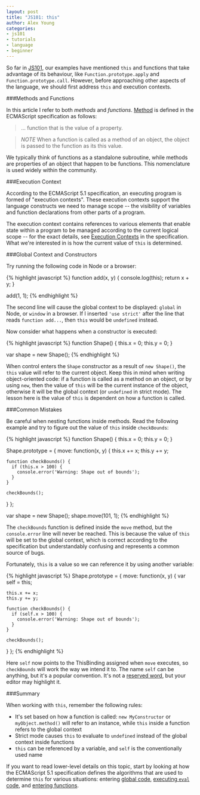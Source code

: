 ```yaml
---
layout: post
title: "JS101: this"
author: Alex Young
categories: 
- js101
- tutorials
- language
- beginner
---
```


So far in [JS101](http://dailyjs.com/tags.html#js101), our examples have mentioned `this` and functions that take advantage of its behaviour, like `Function.prototype.apply` and `Function.prototype.call`.  However, before approaching other aspects of the language, we should first address `this` and execution contexts.

###Methods and Functions

In this article I refer to both _methods_ and _functions_.  [Method](http://es5.github.com/#x4.3.27) is defined in the ECMAScript specification as follows:

> ... function that is the value of a property.

> *NOTE* When a function is called as a method of an object, the object is passed to the function as its this value.

We typically think of functions as a standalone subroutine, while methods are properties of an object that happen to be functions.  This nomenclature is used widely within the community.

###Execution Context

According to the ECMAScript 5.1 specification, an executing program is formed of "execution contexts".  These execution contexts support the language constructs we need to manage scope -- the visibility of variables and function declarations from other parts of a program.

The execution context contains references to various elements that enable state within a program to be managed according to the current logical scope -- for the exact details, see [Execution Contexts](http://es5.github.com/#x10.3) in the specification.  What we're interested in is how the current value of `this` is determined.

###Global Context and Constructors

Try running the following code in Node or a browser:

{% highlight javascript %}
function add(x, y) {
  console.log(this);
  return x + y;
}

add(1, 1);
{% endhighlight %}

The second line will cause the global context to be displayed: `global` in Node, or `window` in a browser.  If I inserted `'use strict'` after the line that reads `function add...`, then `this` would be `undefined` instead.

Now consider what happens when a constructor is executed:

{% highlight javascript %}
function Shape() {
  this.x = 0;
  this.y = 0;
}

var shape = new Shape();
{% endhighlight %}

When control enters the `Shape` constructor as a result of `new Shape()`, the `this` value will refer to the current object.  Keep this in mind when writing object-oriented code: if a function is called as a method on an object, or by using `new`, then the value of `this` will be the current instance of the object, otherwise it will be the global context (or `undefined` in strict mode).  The lesson here is the value of `this` is dependent on how a function is called.

###Common Mistakes

Be careful when nesting functions inside methods.  Read the following example and try to figure out the value of `this` inside `checkBounds`:

{% highlight javascript %}
function Shape() {
  this.x = 0;
  this.y = 0;
}

Shape.prototype = {
  move: function(x, y) {
    this.x += x;
    this.y += y;

    function checkBounds() {
      if (this.x > 100) {
        console.error('Warning: Shape out of bounds');
      }
    }

    checkBounds();
  }
};

var shape = new Shape();
shape.move(101, 1);
{% endhighlight %}

The `checkBounds` function is defined inside the `move` method, but the `console.error` line will never be reached.  This is because the value of `this` will be set to the global context, which is correct according to the specification but understandably confusing and represents a common source of bugs.

Fortunately, `this` is a value so we can reference it by using another variable:

{% highlight javascript %}
Shape.prototype = {
  move: function(x, y) {
    var self = this;

    this.x += x;
    this.y += y;

    function checkBounds() {
      if (self.x > 100) {
        console.error('Warning: Shape out of bounds');
      }
    }

    checkBounds();
  }
};
{% endhighlight %}

Here `self` now points to the ThisBinding assigned when `move` executes, so `checkBounds` will work the way we intend it to.  The name `self` can be anything, but it's a popular convention.  It's not a [reserved word](https://developer.mozilla.org/en/JavaScript/Reference/Reserved_Words), but your editor may highlight it.

###Summary

When working with `this`, remember the following rules:

* It's set based on how a function is called: `new MyConstructor` or `myObject.method()` will refer to an instance, while `this` inside a function refers to the global context
* Strict mode causes `this` to evaluate to `undefined` instead of the global context inside functions
* `this` can be referenced by a variable, and `self` is the conventionally used name

If you want to read lower-level details on this topic, start by looking at how the ECMAScript 5.1 specification defines the algorithms that are used to determine `this` for various situations: entering [global code](http://es5.github.com/#x10.4.1), [executing `eval` code](http://es5.github.com/#x10.4.2), and [entering functions](http://es5.github.com/#x10.4.3).
